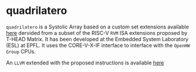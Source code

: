# quadrilatero

`quadrilatero` is a Systolic Array based on a custom set extensions available [here](https://github.com/esl-epfl/xheep_matrix_spec)
 dervided from a subset of the RISC-V `RVM` ISA extensions proposed by T-HEAD Matrix. 
It has been developed at the Embedded System Laboratory (ESL) at EPFL.
It uses the CORE-V-X-IF interface to interface with the `OpenHW Group` CPUs.

An `LLVM` extended with the proposed instructions is available [here](https://github.com/epfl-systemf/rvm-compiler-project)
